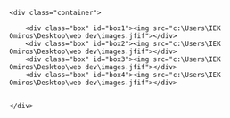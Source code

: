 <!DOCTYPE html>
<html lang="en">

<head>
    <meta charset="UTF-8">
    <meta name="viewport" content="width=device-width, initial-scale=1.0">
    <title>askisi 1</title>
    <link rel="stylesheet" type="text/css" href="style.css">
<body>

    <div class="container">

        <div class="box" id="box1"><img src="c:\Users\IEK Omiros\Desktop\web dev\images.jfif"></div>
        <div class="box" id="box2"><img src="c:\Users\IEK Omiros\Desktop\web dev\images.jfif"></div>
        <div class="box" id="box3"><img src="c:\Users\IEK Omiros\Desktop\web dev\images.jfif"></div>
        <div class="box" id="box4"><img src="c:\Users\IEK Omiros\Desktop\web dev\images.jfif"></div>
        

    </div>
    
</body>
</html>

